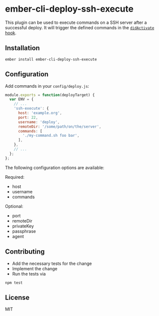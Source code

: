 # ember-cli-deploy-ssh-execute

This plugin can be used to execute commands on a SSH server after a successful
deploy. It will trigger the defined commands in the
[`didActivate` hook](http://ember-cli-deploy.com/docs/v1.0.x/pipeline-hooks/).

## Installation

```
ember install ember-cli-deploy-ssh-execute
```

## Configuration

Add commands in your `config/deploy.js`:

```js
module.exports = function(deployTarget) {
  var ENV = {
    // ...
    'ssh-execute': {
      host: 'example.org',
      port: 22,
      username: 'deploy',
      remoteDir: '/some/path/on/the/server',
      commands: [
        './my-command.sh foo bar',
      ],
    },
    // ...
  };
};
```

The following configuration options are available:

Required:
 - host
 - username
 - commands

Optional:
 - port
 - remoteDir
 - privateKey
 - passphrase
 - agent

## Contributing

 - Add the necessary tests for the change
 - Implement the change
 - Run the tests via

```
npm test
```

## License

MIT
